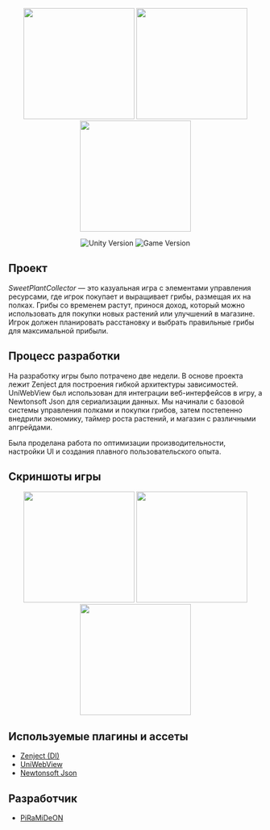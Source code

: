 <p align="center">
      <img src='https://github.com/YourUsername/SweetPlantCollector/blob/main/Imgs/1.jpg' width = 220>
      <img src='https://github.com/YourUsername/SweetPlantCollector/blob/main/Imgs/2.jpg' width = 220>
      <img src='https://github.com/YourUsername/SweetPlantCollector/blob/main/Imgs/3.jpg' width = 220>
</p>

<p align="center">
    <img src="https://img.shields.io/badge/Engine-2022-blueviolet" alt="Unity Version">
    <img src="https://img.shields.io/badge/Version-Beta-green" alt="Game Version">
</p>

## Проект

*SweetPlantCollector* — это казуальная игра с элементами управления ресурсами, где игрок покупает и выращивает грибы, размещая их на полках. Грибы со временем растут, принося доход, который можно использовать для покупки новых растений или улучшений в магазине. Игрок должен планировать расстановку и выбрать правильные грибы для максимальной прибыли.

## Процесс разработки

На разработку игры было потрачено две недели. В основе проекта лежит Zenject для построения гибкой архитектуры зависимостей. UniWebView был использован для интеграции веб-интерфейсов в игру, а Newtonsoft Json для сериализации данных. Мы начинали с базовой системы управления полками и покупки грибов, затем постепенно внедрили экономику, таймер роста растений, и магазин с различными апгрейдами. 

Была проделана работа по оптимизации производительности, настройки UI и создания плавного пользовательского опыта.

## Скриншоты игры

<p align="center">
      <img src='https://github.com/YourUsername/SweetPlantCollector/blob/main/Imgs/screenshot1.png' width = 220>
      <img src='https://github.com/YourUsername/SweetPlantCollector/blob/main/Imgs/screenshot2.png' width = 220>
      <img src='https://github.com/YourUsername/SweetPlantCollector/blob/main/Imgs/screenshot3.png' width = 220>
</p>

## Используемые плагины и ассеты

- [Zenject (DI)](https://assetstore.unity.com/packages/tools/utilities/extenject-dependency-injection-ioc-157735)
- [UniWebView](https://assetstore.unity.com/packages/tools/gui/uniwebview-4-175993)
- [Newtonsoft Json](https://assetstore.unity.com/packages/tools/input-management/json-net-for-unity-11347)

## Разработчик

- [PiRaMiDeON](https://github.com/YourUsername)
